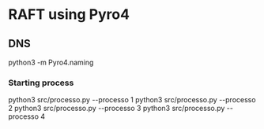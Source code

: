 # RAFT using Pyro4

## DNS

python3 -m Pyro4.naming

### Starting process

python3 src/processo.py --processo 1
python3 src/processo.py --processo 2
python3 src/processo.py --processo 3
python3 src/processo.py --processo 4
